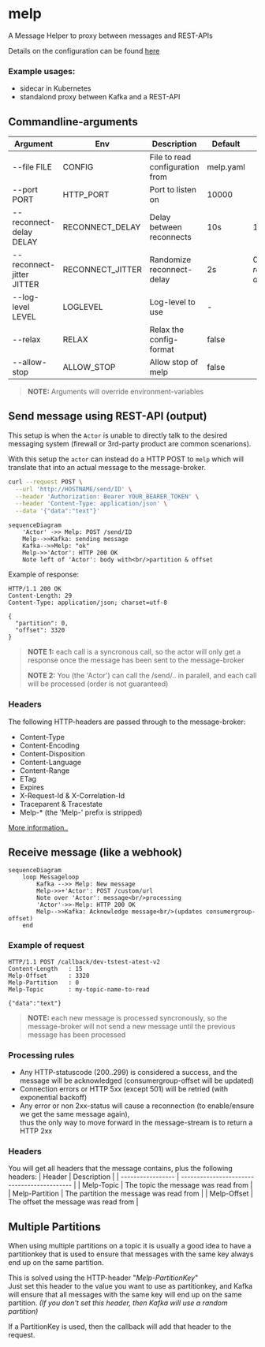 # melp
A Message Helper to proxy between messages and REST-APIs

Details on the configuration can be found [here](./docs/CONFIG.md)

### Example usages:
* sidecar in Kubernetes
* standalond proxy between Kafka and a REST-API

## Commandline-arguments
| Argument | Env | Description | Default | Limits |
| --- | --- | --- | --- | --- |
| --file FILE               | CONFIG           | File to read configuration from | melp.yaml | |
| --port PORT               | HTTP_PORT        | Port to listen on               | 10000     | |
| --reconnect-delay DELAY   | RECONNECT_DELAY  | Delay between reconnects        | 10s       | 1s .. 2m|
| --reconnect-jitter JITTER | RECONNECT_JITTER | Randomize reconnect-delay       | 2s        | 0 .. _reconnect-delay_ |
| --log-level LEVEL         | LOGLEVEL         | Log-level to use                | -         | |
| --relax                   | RELAX            | Relax the config-format         | false     | |
| --allow-stop              | ALLOW_STOP       | Allow stop of melp              | false     | |

> **NOTE:** Arguments will override environment-variables

## Send message using REST-API (output)

This setup is when the `Actor` is unable to directly talk to the desired messaging system (firewall or 3rd-party product are common scenarions).

With this setup the `actor` can instead do a HTTP POST to `melp` which will translate that into an actual message to the message-broker.

```sh
curl --request POST \
  --url 'http://HOSTNAME/send/ID' \
  --header 'Authorization: Bearer YOUR_BEARER_TOKEN' \
  --header 'Content-Type: application/json' \
  --data '{"data":"text"}'
```

```mermaid
sequenceDiagram
    'Actor' ->> Melp: POST /send/ID
    Melp-->>Kafka: sending message
    Kafka-->>Melp: "ok"
    Melp->>'Actor': HTTP 200 OK
    Note left of 'Actor': body with<br/>partition & offset
```

Example of response:
```
HTTP/1.1 200 OK
Content-Length: 29
Content-Type: application/json; charset=utf-8

{
  "partition": 0,
  "offset": 3320
}
```
> **NOTE 1:** each call is a syncronous call, so the actor will only get a response once the message has been sent to the message-broker
> 
> **NOTE 2:** You (the 'Actor') can call the /send/.. in paralell, and each call will be processed (order is not guaranteed)

### Headers
The following HTTP-headers are passed through to the message-broker:
* Content-Type
* Content-Encoding
* Content-Disposition
* Content-Language
* Content-Range
* ETag
* Expires
* X-Request-Id & X-Correlation-Id
* Traceparent & Tracestate
* Melp-* (the 'Melp-' prefix is stripped)


[More information..](./docs/REST-API.md)

## Receive message (like a webhook)

```mermaid
sequenceDiagram
    loop Messageloop
        Kafka -->> Melp: New message
        Melp->>+'Actor': POST /custom/url
        Note over 'Actor': message<br/>processing
        'Actor'->>-Melp: HTTP 200 OK 
        Melp-->>Kafka: Acknowledge message<br/>(updates consumergroup-offset)
    end
```
### Example of request 
```
HTTP/1.1 POST /callback/dev-tstest-atest-v2
Content-Length   : 15
Melp-Offset      : 3320
Melp-Partition   : 0
Melp-Topic       : my-topic-name-to-read

{"data":"text"}
```

> **NOTE:** each new message is processed syncronously, so the message-broker will not send a new message until the previous message has been processed

### Processing rules
* Any HTTP-statuscode (200..299) is considered a success, and the message will be acknowledged (consumergroup-offset will be updated)
* Connection errors or HTTP 5xx (except 501) will be retried (with exponential backoff)
* Any error or non 2xx-status will cause a reconnection (to enable/ensure we get the same message again),<br/> thus the only way to move forward in the message-stream is to return a HTTP 2xx

### Headers
You will get all headers that the message contains, plus the following headers:
| Header            | Description                                 |
| ----------------- | ------------------------------------------- |
| Melp-Topic        | The topic the message was read from         |
| Melp-Partition    | The partition the message was read from     |
| Melp-Offset       | The offset the message was read from        |

## Multiple Partitions
When using multiple partitions on a topic it is usually a good idea to have a partitionkey that is used to ensure that messages with the same key always end up on the same partition.

This is solved using the HTTP-header "_Melp-PartitionKey_"<br/>
Just set this header to the value you want to use as partitionkey, and Kafka will ensure that all messages with the same key will end up on the same partition.
_(If you don't set this header, then Kafka will use a random partition)_

If a PartitionKey is used, then the callback will add that header to the request.
